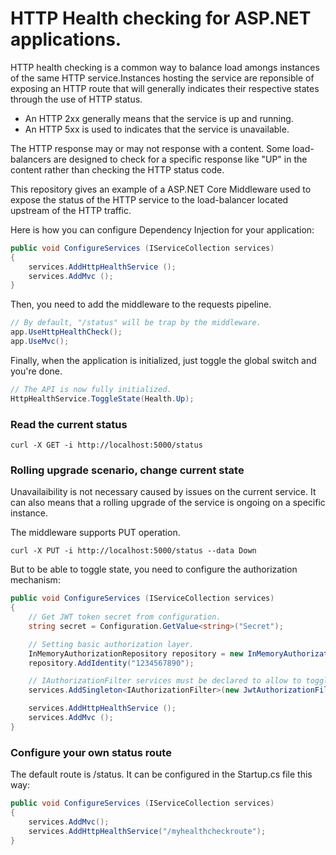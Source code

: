 # HTTP Health checking for ASP.NET applications.

HTTP health checking is a common way to balance load amongs instances of the same HTTP service.Instances hosting the service are reponsible of exposing an HTTP route that will generally indicates their respective states through the use of HTTP status.

- An HTTP 2xx generally means that the service is up and running.
- An HTTP 5xx is used to indicates that the service is unavailable.

The HTTP response may or may not response with a content. Some load-balancers are designed to check for a specific response like "UP" in the content rather than checking the HTTP status code.

This repository gives an example of a ASP.NET Core Middleware used to expose the status of the HTTP service to the load-balancer located upstream of the HTTP traffic.

Here is how you can configure Dependency Injection for your application:

```csharp
public void ConfigureServices (IServiceCollection services)
{
    services.AddHttpHealthService ();
    services.AddMvc ();
}
```

Then, you need to add the middleware to the requests pipeline.

```csharp
// By default, "/status" will be trap by the middleware.
app.UseHttpHealthCheck();
app.UseMvc();
```

Finally, when the application is initialized, just toggle the global switch and you're done.

```csharp
// The API is now fully initialized.
HttpHealthService.ToggleState(Health.Up);
```

### Read the current status

```
curl -X GET -i http://localhost:5000/status
```

### Rolling upgrade scenario, change current state

Unavailaibility is not necessary caused by issues on the current service. It can also means that a rolling upgrade of the service is ongoing on a specific instance.

The middleware supports PUT operation.

```
curl -X PUT -i http://localhost:5000/status --data Down
```

But to be able to toggle state, you need to configure the authorization mechanism:

```csharp
public void ConfigureServices (IServiceCollection services)
{
    // Get JWT token secret from configuration.
    string secret = Configuration.GetValue<string>("Secret");

    // Setting basic authorization layer.
    InMemoryAuthorizationRepository repository = new InMemoryAuthorizationRepository();
    repository.AddIdentity("1234567890");

    // IAuthorizationFilter services must be declared to allow to toggle state. 
    services.AddSingleton<IAuthorizationFilter>(new JwtAuthorizationFilter(repository, secret));

    services.AddHttpHealthService ();
    services.AddMvc ();
}
```

### Configure your own status route

The default route is /status. It can be configured in the Startup.cs file this way:

```csharp
public void ConfigureServices (IServiceCollection services)
{
    services.AddMvc();
    services.AddHttpHealthService("/myhealthcheckroute");
}
```